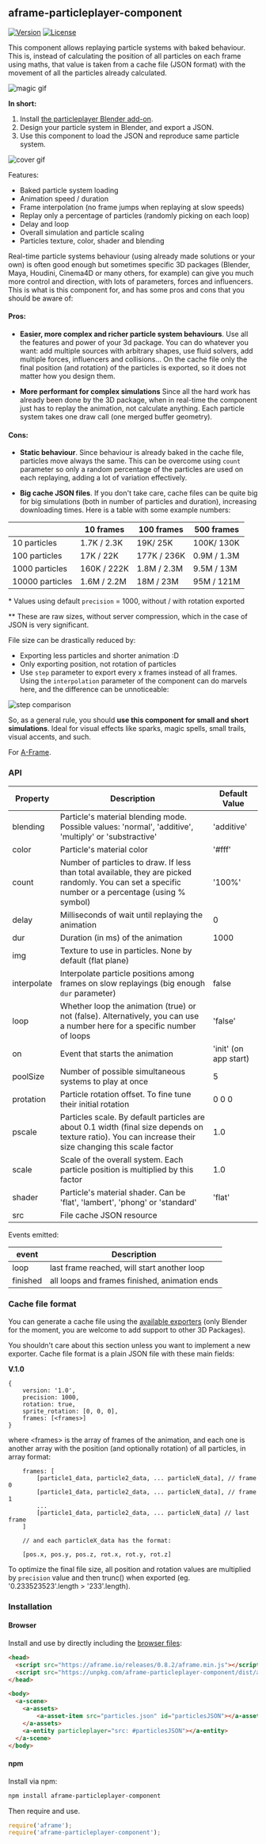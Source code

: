 ## aframe-particleplayer-component

[![Version](http://img.shields.io/npm/v/aframe-particleplayer-component.svg?style=flat-square)](https://npmjs.org/package/aframe-particleplayer-component)
[![License](http://img.shields.io/npm/l/aframe-particleplayer-component.svg?style=flat-square)](https://npmjs.org/package/aframe-particleplayer-component)

This component allows replaying particle systems with baked behaviour. This is,
instead of calculating the position of all particles on each frame using maths,
that value is taken from a cache file (JSON format) with the movement of all
the particles already calculated.

![magic gif](examples/magic/magic.gif)

**In short:**

1. Install [the particleplayer Blender add-on](https://github.com/supermedium/aframe-particleplayer-component/tree/master/exporters/blender#blender-exporter-add-on).
2. Design your particle system in Blender, and export a JSON.
3. Use this component to load the JSON and reproduce same particle system.

![cover gif](header.gif)

Features:

* Baked particle system loading
* Animation speed / duration
* Frame interpolation (no frame jumps when replaying at slow speeds)
* Replay only a percentage of particles (randomly picking on each loop)
* Delay and loop
* Overall simulation and particle scaling
* Particles texture, color, shader and blending

Real-time particle systems behaviour (using already made solutions or your own)
is often good enough but sometimes specific 3D packages (Blender, Maya,
Houdini, Cinema4D or many others, for example) can give you much more control
and direction, with lots of parameters, forces and influencers. This is what is
this component for, and has some pros and cons that you should be aware of:

#### Pros:

* **Easier, more complex and richer particle system behaviours**. Use all the
features and power of your 3d package. You can do whatever you want: add
multiple sources with arbitrary shapes, use fluid solvers, add multiple
forces, influencers and collisions... On the cache file only the final
position (and rotation) of the particles is exported, so it does not matter
how you design them.

* **More performant for complex simulations** Since all the hard work has
already been done by the 3D package, when in real-time the component just has
to replay the animation, not calculate anything. Each particle system takes one
draw call (one merged buffer geometry).

#### Cons:

* **Static behaviour**. Since behaviour is already baked in the cache file,
particles move always the same. This can be overcome using `count` parameter
so only a random percentage of the particles are used on each replaying,
adding a lot of variation effectively.

* **Big cache JSON files**. If you don't take care, cache files can be quite
big for big simulations (both in number of particles and duration),
increasing downloading times. Here is a table with some example numbers:

|                | 10 frames   | 100 frames  | 500 frames  |
|----------------|-------------|-------------|-------------|
| 10 particles   | 1.7K / 2.3K | 19K/ 25K    |  100K/ 130K |
| 100 particles  | 17K / 22K   | 177K / 236K | 0.9M / 1.3M |
| 1000 particles | 160K / 222K | 1.8M / 2.3M | 9.5M / 13M  |
| 10000 particles| 1.6M / 2.2M | 18M / 23M   | 95M / 121M  |

\* Values using default `precision` = 1000, without / with rotation exported

\** These are raw sizes, without server compression, which in the case of JSON
is very significant.

File size can be drastically reduced by:

+ Exporting less particles and shorter animation :D
+ Only exporting position, not rotation of particles
+ Use `step` parameter to export every x frames instead of all frames. Using
the `interpolation` parameter of the component can do marvels here, and the
difference can be unnoticeable:

![step comparison](examples/step.gif)

So, as a general rule, you should **use this component for small and short
simulations**. Ideal for visual effects like sparks, magic spells, small
trails, visual accents, and such.

For [A-Frame](https://aframe.io).

### API

| Property    | Description                                                                                                                                             | Default Value         |
| --------    | -----------                                                                                                                                             | -------------         |
| blending    | Particle's material blending mode. Possible values: 'normal', 'additive', 'multiply' or 'substractive'                                                  | 'additive'            |
| color       | Particle's material color                                                                                                                               | '#fff'                |
| count       | Number of particles to draw. If less than total available, they are picked randomly. You can set a specific number or a percentage (using % symbol)     | '100%'                |
| delay       | Milliseconds of wait until replaying the animation                                                                                                      | 0                     |
| dur         | Duration (in ms) of the animation                                                                                                                       | 1000                  |
| img         | Texture to use in particles. None by default (flat plane)                                                                                               |                       |
| interpolate | Interpolate particle positions among frames on slow replayings (big enough `dur` parameter)                                                             | false                 |
| loop        | Whether loop the animation (true) or not (false). Alternatively, you can use a number here for a specific number of loops                               | 'false'               |
| on          | Event that starts the animation                                                                                                                         | 'init' (on app start) |
| poolSize    | Number of possible simultaneous systems to play at once                                                                                                 | 5                     |
| protation   | Particle rotation offset. To fine tune their initial rotation                                                                                           | 0 0 0                 |
| pscale      | Particles scale. By default particles are about 0.1 width (final size depends on texture ratio). You can increase their size changing this scale factor | 1.0                   |
| scale       | Scale of the overall system. Each particle position is multiplied by this factor                                                                        | 1.0                   |
| shader      | Particle's material shader. Can be 'flat', 'lambert', 'phong' or 'standard'                                                                             | 'flat'                |
| src         | File cache JSON resource                                                                                                                                |                       |

Events emitted:

| event    | Description                                   |
| -------- | -----------                                   |
| loop     | last frame reached, will start another loop   |
| finished | all loops and frames finished, animation ends |


### Cache file format

You can generate a cache file using the [available
exporters](https://github.com/feiss/aframe-particleplayer-component/tree/master/exporters)
(only Blender for the moment, you are welcome to add support to other 3D
Packages).

You shouldn't care about this section unless you want to implement a new
exporter. Cache file format is a plain JSON file with these main fields:

**V.1.0**

```
{
	version: '1.0',
	precision: 1000,
	rotation: true,
	sprite_rotation: [0, 0, 0],
	frames: [<frames>]
}
```

where &lt;frames&gt; is the array of frames of the animation, and each one is
another array with the position (and optionally rotation) of all particles, in
array format:

```
	frames: [
		[particle1_data, particle2_data, ... particleN_data], // frame 0
		[particle1_data, particle2_data, ... particleN_data], // frame 1
		...
		[particle1_data, particle2_data, ... particleN_data] // last frame
	]

	// and each particleX_data has the format:

	[pos.x, pos.y, pos.z, rot.x, rot.y, rot.z]
```

To optimize the final file size, all position and rotation values are
multiplied by `precision` value and then trunc() when exported (eg.
'0.233523523'.length > '233'.length).

### Installation

#### Browser

Install and use by directly including the [browser files](dist):

```html
<head>
  <script src="https://aframe.io/releases/0.8.2/aframe.min.js"></script>
  <script src="https://unpkg.com/aframe-particleplayer-component/dist/aframe-particleplayer-component.min.js"></script>
</head>

<body>
  <a-scene>
  	<a-assets>
  		<a-asset-item src="particles.json" id="particlesJSON"></a-asset-item>
  	</a-assets>
    <a-entity particleplayer="src: #particlesJSON"></a-entity>
  </a-scene>
</body>
```

#### npm

Install via npm:

```bash
npm install aframe-particleplayer-component
```

Then require and use.

```js
require('aframe');
require('aframe-particleplayer-component');
```
